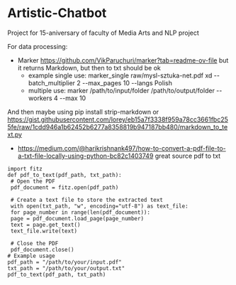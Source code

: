 # Artistic-Chatbot
Project for 15-aniversary of faculty of Media Arts and NLP project


For data processing:
- Marker https://github.com/VikParuchuri/marker?tab=readme-ov-file  but it returns Markdown, but then to txt should be ok
  - example single use:  marker_single raw/mysl-sztuka-net.pdf xd --batch_multiplier 2 --max_pages 10 --langs Polish
  - multiple use: marker /path/to/input/folder /path/to/output/folder --workers 4 --max 10

And then maybe using pip install strip-markdown  or https://gist.githubusercontent.com/lorey/eb15a7f3338f959a78cc3661fbc255fe/raw/1cdd946a1b62452b6277a8358819b947187bb480/markdown_to_text.py
- https://medium.com/@harikrishnank497/how-to-convert-a-pdf-file-to-a-txt-file-locally-using-python-bc82c1403749  great source pdf to txt
```{python}
import fitz
def pdf_to_text(pdf_path, txt_path):
 # Open the PDF
 pdf_document = fitz.open(pdf_path)
 
 # Create a text file to store the extracted text
 with open(txt_path, "w", encoding="utf-8") as text_file:
 for page_number in range(len(pdf_document)):
 page = pdf_document.load_page(page_number)
 text = page.get_text()
 text_file.write(text)
 
 # Close the PDF
 pdf_document.close()
# Example usage
pdf_path = "/path/to/your/input.pdf"
txt_path = "/path/to/your/output.txt"
pdf_to_text(pdf_path, txt_path)
```
